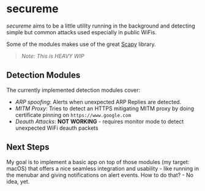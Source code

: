 # secureme

*secureme* aims to be a little utility running in the background and detecting simple but common attacks used especially in public WiFis.

Some of the modules makes use of the great [Scapy](https://scapy.net/) library.

> *Note: This is HEAVY WIP*


## Detection Modules

The currently implemented detection modules cover:

- *ARP spoofing*: Alerts when unexpected ARP Replies are detected.
- *MITM Proxy*: Tries to detect an HTTPS mitigating MITM proxy by doing certificate pinning on `https://www.google.com`
- *Deauth Attacks*: **NOT WORKING** - requires monitor mode to detect unexpected WiFi deauth packets

## Next Steps

My goal is to implement a basic app on top of those modules (my target: macOS) that offers a nice seamless integration and usability - like running in the menubar and giving notifications on alert events. How to do that? - No idea, yet.